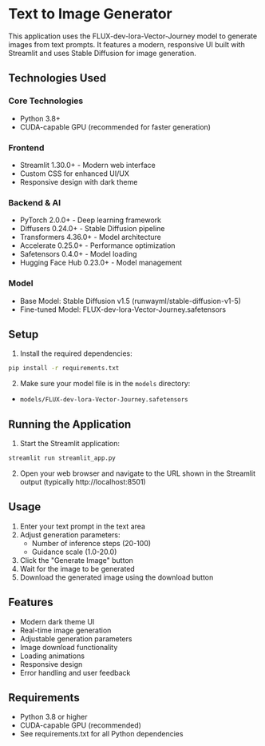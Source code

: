 # Text to Image Generator

This application uses the FLUX-dev-lora-Vector-Journey model to generate images from text prompts. It features a modern, responsive UI built with Streamlit and uses Stable Diffusion for image generation.

## Technologies Used

### Core Technologies
- Python 3.8+
- CUDA-capable GPU (recommended for faster generation)

### Frontend
- Streamlit 1.30.0+ - Modern web interface
- Custom CSS for enhanced UI/UX
- Responsive design with dark theme

### Backend & AI
- PyTorch 2.0.0+ - Deep learning framework
- Diffusers 0.24.0+ - Stable Diffusion pipeline
- Transformers 4.36.0+ - Model architecture
- Accelerate 0.25.0+ - Performance optimization
- Safetensors 0.4.0+ - Model loading
- Hugging Face Hub 0.23.0+ - Model management

### Model
- Base Model: Stable Diffusion v1.5 (runwayml/stable-diffusion-v1-5)
- Fine-tuned Model: FLUX-dev-lora-Vector-Journey.safetensors

## Setup

1. Install the required dependencies:
```bash
pip install -r requirements.txt
```

2. Make sure your model file is in the `models` directory:
- `models/FLUX-dev-lora-Vector-Journey.safetensors`

## Running the Application

1. Start the Streamlit application:
```bash
streamlit run streamlit_app.py
```

2. Open your web browser and navigate to the URL shown in the Streamlit output (typically http://localhost:8501)

## Usage

1. Enter your text prompt in the text area
2. Adjust generation parameters:
   - Number of inference steps (20-100)
   - Guidance scale (1.0-20.0)
3. Click the "Generate Image" button
4. Wait for the image to be generated
5. Download the generated image using the download button

## Features

- Modern dark theme UI
- Real-time image generation
- Adjustable generation parameters
- Image download functionality
- Loading animations
- Responsive design
- Error handling and user feedback

## Requirements

- Python 3.8 or higher
- CUDA-capable GPU (recommended)
- See requirements.txt for all Python dependencies 